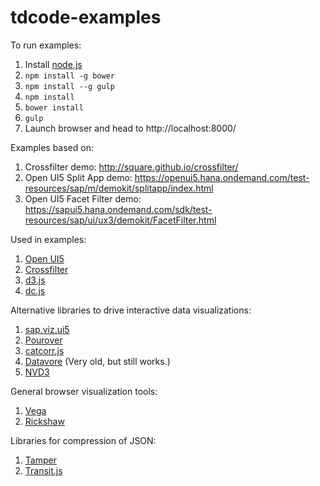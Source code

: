 tdcode-examples
===============

To run examples:

 1. Install [node.js](http://nodejs.org/)
 2. ```npm install -g bower```
 3. ```npm install --g gulp```
 4. ```npm install```
 5. ```bower install```
 6. ```gulp```
 7. Launch browser and head to http://localhost:8000/


Examples based on:
 1. Crossfilter demo: http://square.github.io/crossfilter/
 2. Open UI5 Split App demo: https://openui5.hana.ondemand.com/test-resources/sap/m/demokit/splitapp/index.html
 3. Open UI5 Facet Filter demo: https://sapui5.hana.ondemand.com/sdk/test-resources/sap/ui/ux3/demokit/FacetFilter.html

Used in examples:
 1. [Open UI5](http://sap.github.io/openui5/)
 1. [Crossfilter](http://square.github.io/crossfilter/)
 2. [d3.js](http://d3js.org/)
 3. [dc.js](http://dc-js.github.io/dc.js/)

Alternative libraries to drive interactive data visualizations:
 1. [sap.viz.ui5](https://sapui5.hana.ondemand.com/sdk/test-resources/sap/viz/Charting.html)
 1. [Pourover](http://nytimes.github.io/pourover/)
 2. [catcorr.js](http://deanmalmgren.github.io/catcorrjs/)
 3. [Datavore](http://vis.stanford.edu/projects/datavore/) (Very old, but still works.)
 4. [NVD3](http://nvd3.org/)
 
General browser visualization tools:
 1. [Vega](http://trifacta.github.io/vega/)
 1. [Rickshaw](http://code.shutterstock.com/rickshaw/)
 
Libraries for compression of JSON:
 1. [Tamper](http://newsdev.github.io/tamper)
 2. [Transit.js](https://github.com/cognitect/transit-js)
